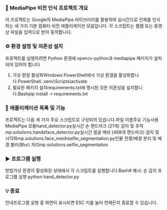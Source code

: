 ### 🚀 MediaPipe 비전 인식 프로젝트 개요
이 프로젝트는 Google의 MediaPipe 라이브러리를 활용하여 실시간으로 인체를 인식하는 세 가지 기본 컴퓨터 비전 애플리케이션 모음입니다. 각 스크립트는 웹캠 또는 동영상 파일을 입력으로 받아 동작합니다.

### ⚙️ 환경 설정 및 의존성 설치
프로젝트를 실행하려면 Python 환경에 opencv-python과 mediapipe 패키지가 설치되어 있어야 합니다

1. 가상 환경 활성화Windows PowerShell에서 가상 환경을 활성화합니다.PowerShell.\.venv\Scripts\activate
2. 필요한 패키지 설치requirements.txt에 명시된 모든 의존성을 설치합니다.Bashpip install -r requirements.txt

### 📄 애플리케이션 목록 및 기능
프로젝트는 다음 세 가지 주요 스크립트로 구성되어 있습니다.파일 이름주요 기능사용 MediaPipe 모듈hand_detector.py실시간 손 랜드마크 (21개) 감지 및 추적mp.solutions.handsface_detector.py실시간 얼굴 메쉬 (468개 랜드마크) 감지 및 시각화mp.solutions.face_meshselfie_segmentation.py인물 전경/배경 분리 및 배경 블러(Blur) 처리mp.solutions.selfie_segmentation
### ▶️ 프로그램 실행 
방법가상 환경이 활성화된 상태에서 각 스크립트를 실행합니다.Bash# 예시: 손 감지 프로그램 실행
python hand_detector.py

### 💡 종료 
안내프로그램 실행 중 화면이 표시되면 ESC 키를 눌러 언제든지 종료할 수 있습니다.